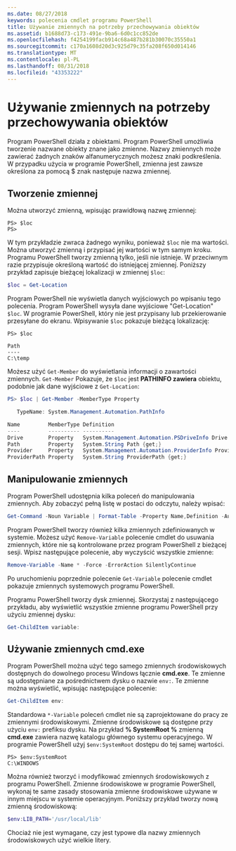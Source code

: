 ```yaml
---
ms.date: 08/27/2018
keywords: polecenia cmdlet programu PowerShell
title: Używanie zmiennych na potrzeby przechowywania obiektów
ms.assetid: b1688d73-c173-491e-9ba6-6d0c1cc852de
ms.openlocfilehash: f4254199facb914c68a487b281b30070c35550a1
ms.sourcegitcommit: c170a1608d20d3c925d79c35fa208f650d014146
ms.translationtype: MT
ms.contentlocale: pl-PL
ms.lasthandoff: 08/31/2018
ms.locfileid: "43353222"
---
```

# <a name="using-variables-to-store-objects"></a>Używanie zmiennych na potrzeby przechowywania obiektów

Program PowerShell działa z obiektami. Program PowerShell umożliwia tworzenie nazwane obiekty znane jako zmienne.
Nazwy zmiennych może zawierać żadnych znaków alfanumerycznych możesz znaki podkreślenia. W przypadku użycia w programie PowerShell, zmienna jest zawsze określona za pomocą \$ znak następuje nazwa zmiennej.

## <a name="creating-a-variable"></a>Tworzenie zmiennej

Można utworzyć zmienną, wpisując prawidłową nazwę zmiennej:

```
PS> $loc
PS>
```

W tym przykładzie zwraca żadnego wyniku, ponieważ `$loc` nie ma wartości. Można utworzyć zmienną i przypisać jej wartości w tym samym kroku. Programu PowerShell tworzy zmienną tylko, jeśli nie istnieje.
W przeciwnym razie przypisuje określoną wartość do istniejącej zmiennej. Poniższy przykład zapisuje bieżącej lokalizacji w zmiennej `$loc`:

```powershell
$loc = Get-Location
```

Program PowerShell nie wyświetla danych wyjściowych po wpisaniu tego polecenia. Program PowerShell wysyła dane wyjściowe "Get-Location" `$loc`. W programie PowerShell, który nie jest przypisany lub przekierowanie przesyłane do ekranu. Wpisywanie `$loc` pokazuje bieżącą lokalizację:

```
PS> $loc

Path
----
C:\temp
```

Możesz użyć `Get-Member` do wyświetlania informacji o zawartości zmiennych. `Get-Member` Pokazuje, że `$loc` jest **PATHINFO zawiera** obiektu, podobnie jak dane wyjściowe z `Get-Location`:

```powershell
PS> $loc | Get-Member -MemberType Property

   TypeName: System.Management.Automation.PathInfo

Name         MemberType Definition
----         ---------- ----------
Drive        Property   System.Management.Automation.PSDriveInfo Drive {get;}
Path         Property   System.String Path {get;}
Provider     Property   System.Management.Automation.ProviderInfo Provider {...
ProviderPath Property   System.String ProviderPath {get;}
```

## <a name="manipulating-variables"></a>Manipulowanie zmiennych

Program PowerShell udostępnia kilka poleceń do manipulowania zmiennych. Aby zobaczyć pełną listę w postaci do odczytu, należy wpisać:

```powershell
Get-Command -Noun Variable | Format-Table -Property Name,Definition -AutoSize -Wrap
```

Program PowerShell tworzy również kilka zmiennych zdefiniowanych w systemie. Możesz użyć `Remove-Variable` polecenie cmdlet do usuwania zmiennych, które nie są kontrolowane przez program PowerShell z bieżącej sesji. Wpisz następujące polecenie, aby wyczyścić wszystkie zmienne:

```powershell
Remove-Variable -Name * -Force -ErrorAction SilentlyContinue
```

Po uruchomieniu poprzednie polecenie `Get-Variable` polecenie cmdlet pokazuje zmiennych systemowych programu PowerShell.

Programu PowerShell tworzy dysk zmiennej. Skorzystaj z następującego przykładu, aby wyświetlić wszystkie zmienne programu PowerShell przy użyciu zmiennej dysku:

```powershell
Get-ChildItem variable:
```

## <a name="using-cmdexe-variables"></a>Używanie zmiennych cmd.exe

Program PowerShell można użyć tego samego zmiennych środowiskowych dostępnych do dowolnego procesu Windows łącznie **cmd.exe**. Te zmienne są udostępniane za pośrednictwem dysku o nazwie `env:`. Te zmienne można wyświetlić, wpisując następujące polecenie:

```powershell
Get-ChildItem env:
```

Standardowa `*-Variable` poleceń cmdlet nie są zaprojektowane do pracy ze zmiennymi środowiskowymi. Zmienne środowiskowe są dostępne przy użyciu `env:` prefiksu dysku. Na przykład **% SystemRoot %** zmienną **cmd.exe** zawiera nazwę katalogu głównego systemu operacyjnego. W programie PowerShell użyj `$env:SystemRoot` dostępu do tej samej wartości.

```
PS> $env:SystemRoot
C:\WINDOWS
```

Można również tworzyć i modyfikować zmiennych środowiskowych z programu PowerShell. Zmienne środowiskowe w programie PowerShell, wykonaj te same zasady stosowania zmienne środowiskowe używane w innym miejscu w systemie operacyjnym. Poniższy przykład tworzy nową zmienną środowiskową:

```powershell
$env:LIB_PATH='/usr/local/lib'
```

Chociaż nie jest wymagane, czy jest typowe dla nazwy zmiennych środowiskowych użyć wielkie litery.
